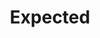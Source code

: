 ---
title: Expected
crosslinks:
- gifs
- gaming
- Unexpected
- BetterEveryLoop
- notcirclejerk
- funny
---